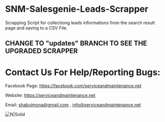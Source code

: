 # SNM-Salesgenie-Leads-Scrapper
Scrapping Script for collectiong leads informations from the search result page and saving to a CSV File.


## CHANGE TO "updates" BRANCH TO SEE THE UPGRADED SCRAPPER


# Contact Us For Help/Reporting Bugs:
Facebook Page: https://facebook.com/serviceandmaintenance.net

Website: https://serviceandmaintenance.net

Email: shabujmona@gmail.com , info@serviceandmaintenance.net

 
  ![N|Solid](https://snmhosting.com/wp-content/uploads/2016/10/snm-animated-ad.gif)
